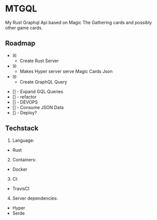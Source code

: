 # MTGQL

My Rust Graphql Api based on Magic The Gathering cards and possibly other game cards.

## Roadmap
- [x] - Create Rust Server
- [x] - Makes Hyper server serve Magic Cards Json
- [x] - Create GraphQL Query
- [] - Expand GQL Queries
- [] - refactor
- [] - DEVOPS
- [] - Consume JSON Data
- [] - Deploy?

## Techstack
1. Language:
  * Rust
2. Containers:
  * Docker
3. CI:
  * TravisCI
4. Server dependencies:
  * Hyper
  * Serde
